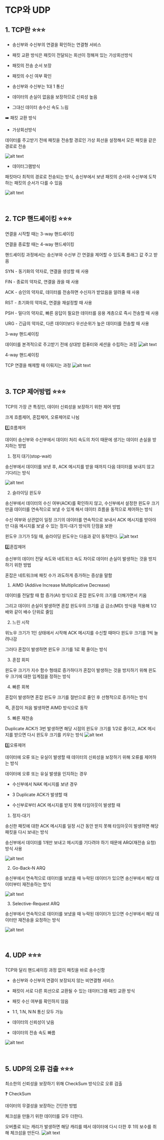 # TCP와 UDP

## 1. TCP란 ⭐⭐⭐

- 송신부와 수신부의 연결을 확인하는 연결형 서비스

- 패킷 교환 방식은 패킷이 전달되는 회선이 정해져 있는 가상회선방식

- 패킷의 전송 순서 보장

- 패킷의 수신 여부 확인

- 송신부와 수신부는 1대 1 통신

- 데이터의 손실이 없음을 보장하므로 신뢰성 높음

- 그대신 데이터 송수신 속도 느림

➡️ 패킷 교환 방식

- 가상회선방식

데이터를 주고받기 전에 패킷을 전송할 경로인 가상 회선을 설정해서 모든 패킷을 같은 경로로 전송

![alt text](./image/image-11.png)

- 데이터그램방식

패킷마다 최적의 경로로 전송되는 방식, 송신부에서 보낸 패킷의 순서와 수신부에 도착하는 패킷의 순서가 다를 수 있음

![alt text](./image/image-10.png)

<br />

## 2. TCP 핸드셰이킹 ⭐⭐⭐

연결을 시작할 때는 3-way 핸드셰이킹

연결을 종료할 때는 4-way 핸드셰이킹

핸드셰이킹 과정에서는 송신부와 수신부 간 연결을 제어할 수 있도록 플래그 값 주고 받음

SYN - 동기화의 약자로, 연결을 생성할 때 사용

FIN - 종료의 약자로, 연결을 끊을 때 사용

ACK - 승인의 약자로, 데이터를 전송하면 수신자가 받았음을 알려줄 때 사용

RST - 초기화의 약자로, 연결을 재설정할 때 사용

PSH - 밀다의 약자로, 빠른 응답이 필요한 데이터를 응용 계층으로 즉시 전송할 때 사용

URG - 긴급의 약자로, 다른 데이터보다 우선순위가 높은 데이터를 전송할 때 사용

3-way 핸드셰이킹

데이터를 본격적으로 주고받기 전에 상대방 컴퓨터와 세션을 수립하는 과정
![alt text](./image/image-9.png)

4-way 핸드셰이킹

TCP 연결을 해제할 때 이뤄지는 과정
![alt text](./image/image-8.png)

<br />

## 3. TCP 제어방법 ⭐⭐⭐

TCP의 가장 큰 특징인, 데이터 신뢰성을 보장하기 위한 제어 방법

크게 흐름제어, 혼잡제어, 오류제어로 나뉨

1️⃣흐름제어

데이터 송신부와 수신부에서 데이터 처리 속도의 차이 때문에 생기는 데이터 손실을 방지하는 방법

1. 정지 대기(stop-wait)

송신부에서 데이터를 보낸 후, ACK 메시지를 받을 때까지 다음 데이터를 보내지 않고 기다리는 방식

![alt text](./image/image-7.png)

2. 슬라이딩 윈도우

송신부에서 데이터의 수신 여부(ACK)를 확인하지 않고, 수신부에서 설정한 윈도우 크기만큼 데이터를 연속적으로 보낼 수 있게 해서 데이터 흐름을 동적으로 제어하는 방식

수신 여부와 상관없이 일정 크기의 데이터를 연속적으로 보내서 ACK 메시지를 받아야만 다음 메시지를 보낼 수 있는 정지-대기 방식의 단점을 보완

윈도우 크기가 5일 때, 슬라이딩 윈도우는 다음과 같이 동작한다.
![alt text](./image/image-6.png)

2️⃣혼잡제어

송신부의 데이터 전달 속도와 네트워크 속도 차이로 데이터 손실이 발생하는 것을 방지하기 위한 방법

혼잡은 네트워크에 패킷 수가 과도하게 증가하는 증상을 말함

1. AIMD (Addiive Increase Multiplicative Decrease)

데이터를 전달할 때 합 증가(AI) 방식으로 혼잡 윈도우의 크기를 더해가면서 키움

그리고 데이터 손실이 발생하면 혼잡 윈도우의 크기를 곱 감소(MD) 방식을 적용해 1/2배와 같이 배수 단위로 줄임

2. 느린 시작

위노우 크기가 1인 상태에서 시작해 ACK 메시지를 수신할 때마다 윈도우 크기를 1씩 늘려나감

그러다 혼잡이 발생하면 윈도우 크기를 1로 확 줄이는 방식

3. 혼잡 회피

윈도우 크기가 지수 함수 형태로 증가하다가 혼잡이 발생하는 것을 방지하기 위해 윈도우 크기에 대한 임계점을 정하는 방식

4. 빠른 회복

혼잡이 발생하면 혼잡 윈도우 크기를 절반으로 줄인 후 선형적으로 증가하는 방식

즉, 혼잡이 처음 발생하면 AIMD 방식으로 동작

5. 빠른 재전송

Duplicate ACK가 3번 발생하면 해당 시점의 윈도우 크기를 1/2로 줄이고, ACK 메시지를 받으면 다시 윈도우 크기를 키우는 방식
![alt text](./image/image-5.png)

3️⃣오류제어

데이터에 오류 또는 유실이 발생할 때 데이터의 신뢰성을 보장하기 위해 오류를 제어하는 방식

데이터에 오류 또는 유실 발생을 인지하는 경우

- 수신부에서 NAK 메시지를 보낸 경우

- 3 Duplicate ACK가 발생할 때

- 수신부로부터 ACK 메시지를 받지 못해 타임아웃이 발생할 때

1. 정지-대기

송신한 패킷에 대한 ACK 메시지를 일정 시간 동안 받지 못해 타임아웃이 발생하면 해당 패킷을 다시 보내는 방식

송신부에서 데이터를 1개만 보내고 메시지를 기다려야 하기 때문에 ARQ(재전송 요청) 방식 사용

![alt text](./image/image-4.png)

2. Go-Back-N ARQ

송신부에서 연속적으로 데이터를 보냈을 때 누락된 데이터가 있으면 송신부에서 해당 데이터부터 재전송하는 방식

![alt text](./image/image-3.png)

3. Selective-Request ARQ

송신부에서 연속적으로 데이터를 보냈을 때 누락된 데이터가 있으면 수신부에서 해당 데이터만 재전송을 요청하는 방식

![alt text](./image/image-2.png)

<br />

## 4. UDP ⭐⭐⭐

TCP와 달리 핸드셰이킹 과정 없이 패킷을 바로 송수신함

- 송신부와 수신부의 연결이 보장되지 않는 비연결형 서비스

- 패킷이 서로 다른 회선으로 교환될 수 있는 데이터그램 패킷 교환 방식

- 패킷 수신 여부를 확인하지 않음

- 1:1, 1:N, N:N 통신 모두 가능

- 데이터의 신뢰성이 낮음

- 데이터의 전송 속도 빠름

![alt text](./image/image-1.png)

<br />

## 5. UDP의 오류 검출 ⭐⭐⭐

최소한의 신뢰성을 보장하기 위해 CheckSum 방식으로 오류 검출

❓ CheckSum

데이터의 무결성을 보장하는 간단한 방법

체크섬을 만들기 위한 데이터를 모두 더한다.

오버플로 되는 캐리가 발생하면 해당 캐리를 떼서 데이터에 다시 더한 후 1의 보수를 취해 체크섬을 만든다.
![alt text](./image/image.png)
